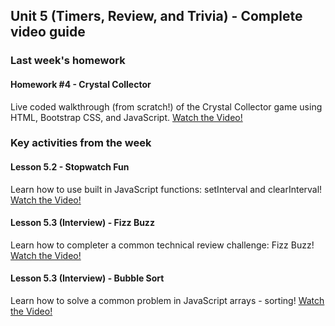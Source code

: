 ## Unit 5 (Timers, Review, and Trivia) - Complete video guide

### Last week's homework

#### Homework #4 - Crystal Collector

Live coded walkthrough (from scratch!) of the Crystal Collector game using HTML, Bootstrap CSS, and JavaScript.
[Watch the Video!](https://youtu.be/ki36iUBbCDY)

### Key activities from the week

#### Lesson 5.2 - Stopwatch Fun

Learn how to use built in JavaScript functions: setInterval and clearInterval!
[Watch the Video!](https://www.youtube.com/watch?v=EGhF4iJSnl0)

#### Lesson 5.3 (Interview) - Fizz Buzz

Learn how to completer a common technical review challenge: Fizz Buzz!
[Watch the Video!](https://www.youtube.com/watch?v=oTart7fFefI)

#### Lesson 5.3 (Interview) - Bubble Sort

Learn how to solve a common problem in JavaScript arrays - sorting!
[Watch the Video!](https://www.youtube.com/watch?v=t-qAWbYMiUs)
